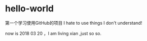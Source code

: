 # hello-world
第一个学习使用GitHub的项目
I hate to use things I don't understand!

now is 2018 03 20 ，I am living xian ,just so so.
